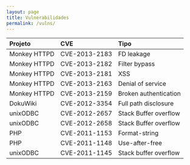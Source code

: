 ```yaml
---
layout: page
title: Vulnerabilidades
permalink: /vulns/
---
```


Projeto       | CVE            | Tipo
:------------ | :------------- | :------------------------
Monkey HTTPD  | CVE-2013-2183  | FD leakage
Monkey HTTPD  | CVE-2013-2182  | Filter bypass
Monkey HTTPD  | CVE-2013-2181  | XSS
Monkey HTTPD  | CVE-2013-2163  | Denial of service
Monkey HTTPD  | CVE-2013-2159  | Broken authentication
DokuWiki 	  | CVE-2012-3354  | Full path disclosure
unixODBC 	  | CVE-2012-2657  | Stack Buffer overflow
unixODBC 	  | CVE-2012-2658  | Stack Buffer overflow
PHP 		  | CVE-2011-1153  | Format-string
PHP 		  | CVE-2011-1148  | Use-after-free
unixODBC 	  | CVE-2011-1145  | Stack buffer overflow
